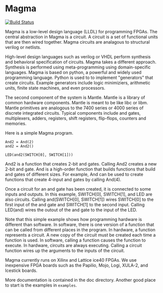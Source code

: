 # Magma
[![Build Status](https://travis-ci.com/phanrahan/magma.svg?token=BftLM4kSr1QfgPspi6aF&branch=master)](https://travis-ci.com/phanrahan/magma)

Magma is a low-level design language (LLDL) for programming FPGAs.
The central abstraction in Magma is a circuit.
A circuit is a set of functional units 
that are then wired together.
Magma circuits are analagous to structural verilog or netlists.

High-level design languages such as verilog or VHDL 
perform synthesis and behavioral specification of circuits.
Magma takes a different approach.
Synthesis is performed using meta-programming 
using domain-specific languages.
Magma is based on python,
a powerful and widely used programming language.
Python is used to to implement
"generators" that create circuits.
Example generators include 
logic minimiziers,
arithmetic units,
finite state machines,
and even processors.

The second component of the system is Mantle.
Mantle is a library of common hardware components.
Mantle is meant to be like libc or libm.
Mantle primitives are analogous 
to the 7400 series or 4000 series
of discrete integrated circuits.
Typical components include and gates, multiplexers, adders, registers,
shift registers, flip-flops, counters and memories.

Here is a simple Magma program.
```
And2 = And(2)
and2 = And2()

LED(and2(SWITCH[0], SWITCH[1]))
```
And2 is a function that creates 2-bit and gates.
Calling And2 creates a new 2-bit and gate.
And is a high-order function that builds functions
that build and gates of different sizes.
For example, And can be used to create functions 
that create 4-input and gates 
by calling And(4).

Once a circuit for an and gate has been created,
it is connected to some inputs and outputs.
In this example, 
SWITCH[0], SWITCH[1], and LED are also circuits.
Calling and(SWITCH[0], SWITCH[1])
wires SWITCH[0] to the first input of the and gate
and SWITCH[1] to the second input.
Calling LED(and) wires the outout of the and
gate to the input of the LED.

Note that this simple example shows 
how programming hardware is different than software.
In software, there is one version of a function that can
be called from different places in the program.
In hardware, a function represents a circuit.
A new copy of the circuit must be created each time a function is used.
In software, calling a function causes the function to execute.
In hardware, circuits are always executing.
Calling a circuit function 
wires up the arguments to the inputs of the circuit.

Magma currently runs on Xilinx and Lattice ice40 FPGAs.
We use inexpensive FPGA boards such as the Papilio, Mojo, Logi, XULA-2,
and Icestick boards.

More documentation is contained in the doc directory.
Another good place to start is the examples in ```examples```.

